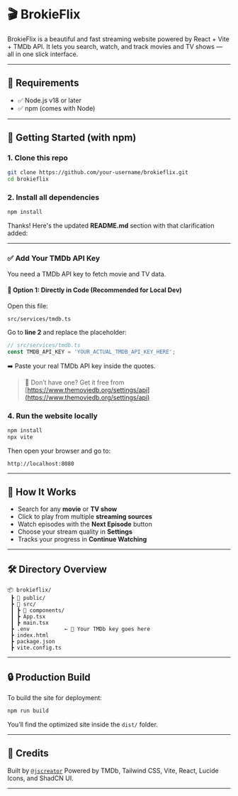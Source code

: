
# 🎬 BrokieFlix

BrokieFlix is a beautiful and fast streaming website powered by React + Vite + TMDb API. It lets you search, watch, and track movies and TV shows — all in one slick interface.

---

## 🧰 Requirements

- ✅ Node.js v18 or later
- ✅ npm (comes with Node)

---

## 🚀 Getting Started (with npm)

### 1. Clone this repo

```bash
git clone https://github.com/your-username/brokieflix.git
cd brokieflix
````

### 2. Install all dependencies

```bash
npm install
```

Thanks! Here's the updated **README.md** section with that clarification added:

---

### ✅ Add Your TMDb API Key

You need a TMDb API key to fetch movie and TV data.

#### 🔹 Option 1: Directly in Code (Recommended for Local Dev)

Open this file:

```
src/services/tmdb.ts
```

Go to **line 2** and replace the placeholder:

```ts
// src/services/tmdb.ts
const TMDB_API_KEY = 'YOUR_ACTUAL_TMDB_API_KEY_HERE';
```

➡️ Paste your real TMDb API key inside the quotes.

> 🔑 Don’t have one? Get it free from [https://www.themoviedb.org/settings/api](https://www.themoviedb.org/settings/api)


### 4. Run the website locally

```bash
npm install
npx vite
```

Then open your browser and go to:

```
http://localhost:8080
```

---

## 🧪 How It Works

* Search for any **movie** or **TV show**
* Click to play from multiple **streaming sources**
* Watch episodes with the **Next Episode** button
* Choose your stream quality in **Settings**
* Tracks your progress in **Continue Watching**

---

## 🛠 Directory Overview

```
📦 brokieflix/
 ┣ 📁 public/
 ┣ 📁 src/
 ┃ ┣ 📁 components/
 ┃ ┣ App.tsx
 ┃ ┣ main.tsx
 ┣ .env           ← 🌟 Your TMDb key goes here
 ┣ index.html
 ┣ package.json
 ┣ vite.config.ts
```

---



## 🔒 Production Build

To build the site for deployment:

```bash
npm run build
```

You’ll find the optimized site inside the `dist/` folder.

---



## 🙌 Credits

Built by [`@jscreator`](https://github.com/jscreator)
Powered by TMDb, Tailwind CSS, Vite, React, Lucide Icons, and ShadCN UI.

---

